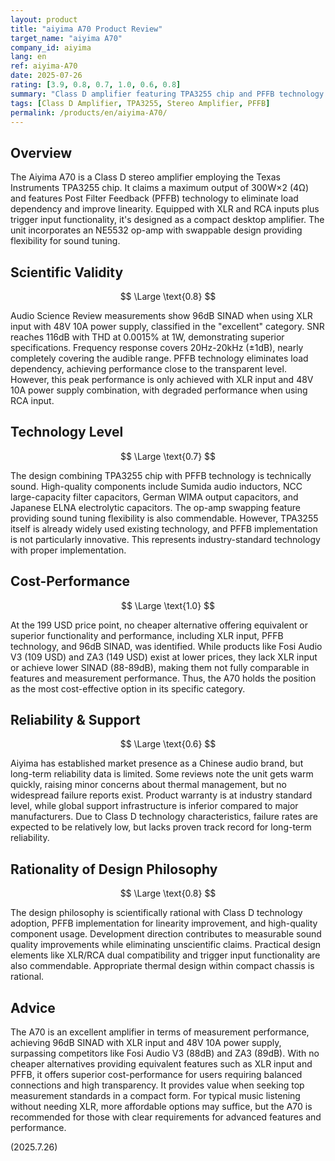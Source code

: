 ```yaml
---
layout: product
title: "aiyima A70 Product Review"
target_name: "aiyima A70"
company_id: aiyima
lang: en
ref: aiyima-A70
date: 2025-07-26
rating: [3.9, 0.8, 0.7, 1.0, 0.6, 0.8]
summary: "Class D amplifier featuring TPA3255 chip and PFFB technology. Excellent measurement performance with superior cost-performance in its feature set."
tags: [Class D Amplifier, TPA3255, Stereo Amplifier, PFFB]
permalink: /products/en/aiyima-A70/
---
```


## Overview

The Aiyima A70 is a Class D stereo amplifier employing the Texas Instruments TPA3255 chip. It claims a maximum output of 300W×2 (4Ω) and features Post Filter Feedback (PFFB) technology to eliminate load dependency and improve linearity. Equipped with XLR and RCA inputs plus trigger input functionality, it's designed as a compact desktop amplifier. The unit incorporates an NE5532 op-amp with swappable design providing flexibility for sound tuning.

## Scientific Validity

$$ \Large \text{0.8} $$

Audio Science Review measurements show 96dB SINAD when using XLR input with 48V 10A power supply, classified in the "excellent" category. SNR reaches 116dB with THD at 0.0015% at 1W, demonstrating superior specifications. Frequency response covers 20Hz-20kHz (±1dB), nearly completely covering the audible range. PFFB technology eliminates load dependency, achieving performance close to the transparent level. However, this peak performance is only achieved with XLR input and 48V 10A power supply combination, with degraded performance when using RCA input.

## Technology Level

$$ \Large \text{0.7} $$

The design combining TPA3255 chip with PFFB technology is technically sound. High-quality components include Sumida audio inductors, NCC large-capacity filter capacitors, German WIMA output capacitors, and Japanese ELNA electrolytic capacitors. The op-amp swapping feature providing sound tuning flexibility is also commendable. However, TPA3255 itself is already widely used existing technology, and PFFB implementation is not particularly innovative. This represents industry-standard technology with proper implementation.

## Cost-Performance

$$ \Large \text{1.0} $$

At the 199 USD price point, no cheaper alternative offering equivalent or superior functionality and performance, including XLR input, PFFB technology, and 96dB SINAD, was identified. While products like Fosi Audio V3 (109 USD) and ZA3 (149 USD) exist at lower prices, they lack XLR input or achieve lower SINAD (88-89dB), making them not fully comparable in features and measurement performance. Thus, the A70 holds the position as the most cost-effective option in its specific category.

## Reliability & Support

$$ \Large \text{0.6} $$

Aiyima has established market presence as a Chinese audio brand, but long-term reliability data is limited. Some reviews note the unit gets warm quickly, raising minor concerns about thermal management, but no widespread failure reports exist. Product warranty is at industry standard level, while global support infrastructure is inferior compared to major manufacturers. Due to Class D technology characteristics, failure rates are expected to be relatively low, but lacks proven track record for long-term reliability.

## Rationality of Design Philosophy

$$ \Large \text{0.8} $$

The design philosophy is scientifically rational with Class D technology adoption, PFFB implementation for linearity improvement, and high-quality component usage. Development direction contributes to measurable sound quality improvements while eliminating unscientific claims. Practical design elements like XLR/RCA dual compatibility and trigger input functionality are also commendable. Appropriate thermal design within compact chassis is rational.

## Advice

The A70 is an excellent amplifier in terms of measurement performance, achieving 96dB SINAD with XLR input and 48V 10A power supply, surpassing competitors like Fosi Audio V3 (88dB) and ZA3 (89dB). With no cheaper alternatives providing equivalent features such as XLR input and PFFB, it offers superior cost-performance for users requiring balanced connections and high transparency. It provides value when seeking top measurement standards in a compact form. For typical music listening without needing XLR, more affordable options may suffice, but the A70 is recommended for those with clear requirements for advanced features and performance.

(2025.7.26)